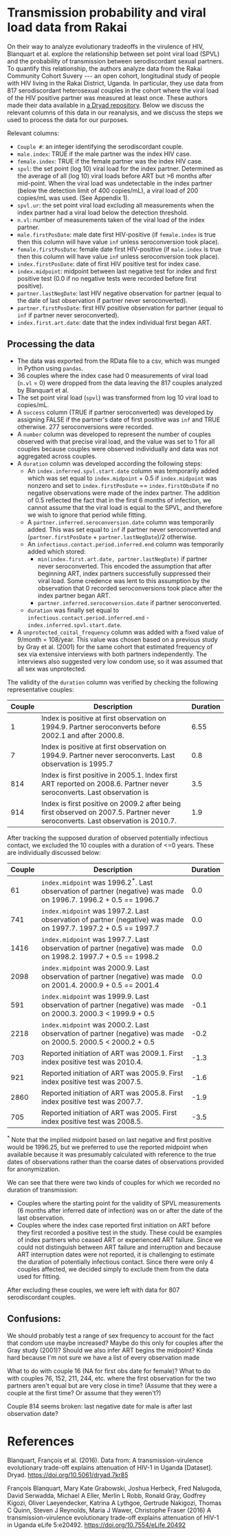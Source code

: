 # Transmission probability and viral load data from Rakai

On their way to analyze evolutionary tradeoffs in the virulence of HIV, Blanquart et al. explore the relationship between set point viral load (SPVL) and the probability of transmission between serodiscordant sexual partners. To quantify this relationship, the authors analyze data from the Rakai Community Cohort Suvery --- an open cohort, longitudinal study of people with HIV living in the Rakai District, Uganda. In particular, they use data from 817 serodiscordant heterosexual couples in the cohort where the viral load of the HIV positive partner was measured at least once. These authors made their data available in [a Dryad repository](https://doi.org/10.5061/dryad.7kr85). Below we discuss the relevant columns of this data in our reanalysis, and we discuss the steps we used to process the data for our purposes.

Relevant columns:
- `Couple #`: an integer identifying the serodiscordant couple.
- `male.index`: TRUE if the male partner was the index HIV case.
- `female.index`: TRUE if the female partner was the index HIV case.
- `spvl`: the set point (log 10) viral load for the index partner. Determined as the average of all (log 10) viral loads before ART but >6 months after mid-point. When the viral load was undetectable in the index partner (below the detection limit of 400 copies/mL), a viral load of 200 copies/mL was used. (See Appendix 1).
- `spvl.ur`: the set point viral load excluding all measurements when the index partner had a viral load below the detection threshold.
- `n.vl`: number of measurements taken of the viral load of the index partner.
- `male.firstPosDate`: male date first HIV-positive (if `female.index` is true then this column will have value `inf` unless seroconversion took place).
- `female.firstPosDate`: female date first HIV-positive (if `male.index` is true then this column will have value `inf` unless seroconversion took place).
- `index.firstPosDate`: date of first HIV positive test for index case.
- `index.midpoint`: midpoint between last negative test for index and first positive test (0.0 if no negative tests were recorded before first positive).
- `partner.lastNegDate`: last HIV negative observation for partner (equal to the date of last observation if partner never seroconverted).
- `partner.firstPosDate`: first HIV positive observation for partner (equal to `inf` if partner never seroconverted).
- `index.first.art.date`: date that the index individual first began ART.

## Processing the data

- The data was exported from the RData file to a csv, which was munged in Python using `pandas`.
- 36 couples where the index case had 0 measurements of viral load (`n.vl` = 0) were dropped from the data leaving the 817 couples analyzed by Blanquart et al.
- The set point viral load (`spvl`) was transformed from log 10 viral load to copies/mL.
- A `success` column (TRUE if partner seroconverted) was developed by assigning FALSE if the partner's date of first positive was `inf` and TRUE otherwise. 277 seroconversions were recorded.
- A `number` column was developed to represent the number of couples observed with that precise viral load, and the value was set to 1 for all couples because couples were observed individually and data was not aggregated across couples.
- A `duration` column was developed according the following steps:
  - An `index.inferred.spvl.start.date` column was temporarily added which was set equal to `index.midpoint` + 0.5 if `index.midpoint` was nonzero and set to `index.firstPosDate` == `index.firstObsDate` if no negative observations were made of the index partner. The addition of 0.5 reflected the fact that in the first 6 months of infection, we cannot assume that the viral load is equal to the SPVL, and therefore we wish to ignore that period while fitting.
  - A `partner.inferred.seroconversion.date` column was temporarily added. This was set equal to `inf` if partner never seroconverted and (`partner.firstPosDate` + `partner.lastNegDate`)/2 otherwise.
  - An `infectious.contact.period.inferred.end` column was temporarily added which stored:
      - `min(index.first.art.date, partner.lastNegDate)` if partner never seroconverted. This encoded the assumption that after beginning ART, index partners successfully suppressed their viral load. Some credence was lent to this assumption by the observation that 0 recorded seroconversions took place after the index partner began ART.
      - `partner.inferred.seroconversion.date` if partner seroconverted.
  - `duration` was finally set equal to `infectious.contact.period.inferred.end` - `index.inferred.spvl.start.date`.
- A `unprotected_coital_frequency` column was added with a fixed value of 9/month = 108/year. This value was chosen based on a previous study by Gray et al. (2001) for the same cohort that estimated frequency of sex via extensive interviews with both partners independently. The interviews also suggested very low condom use, so it was assumed that all sex was unprotected.

The validity of the `duration` column was verified by checking the following representative couples:

| Couple  | Description | Duration |
| ------- | ------------- | ------ |
| 1       | Index is positive at first observation on 1994.9. Partner seroconverts before 2002.1 and after 2000.8. | 6.55 |
| 7       | Index is positive at first observation on 1994.9. Partner never seroconverts. Last observation is 1995.7 | 0.8 |
| 814     | Index is first positive in 2005.1. Index first ART reported on 2008.6. Partner never seroconverts. Last observation is  | 3.5 |
| 914     | Index is first positive on 2009.2 after being first observed on 2007.5. Partner never seroconverts. Last observation is 2010.7. | 1.9 |

After tracking the supposed duration of observed potentially infectious contact, we excluded the 10 couples with a duration of <=0 years. These are individually discussed below:

| Couple  | Description | Duration |
| ------- | ------------- | ------ |
| 61       | `index.midpoint` was 1996.2<sup>*</sup>. Last observation of partner (negative) was made on 1996.7. 1996.2 + 0.5 == 1996.7 | 0.0 |
| 741      | `index.midpoint` was 1997.2. Last observation of partner (negative) was made on 1997.7. 1997.2 + 0.5 == 1997.7 | 0.0 |
| 1416     | `index.midpoint` was 1997.7. Last observation of partner (negative) was made on 1998.2. 1997.7 + 0.5 == 1998.2 | 0.0 |
| 2098     | `index.midpoint` was 2000.9. Last observation of partner (negative) was made on 2001.4. 2000.9 + 0.5 == 2001.4 | 0.0 |
| 591      | `index.midpoint` was 1999.9. Last observation of partner (negative) was made on 2000.3. 2000.3 < 1999.9 + 0.5 | -0.1 |
| 2218      | `index.midpoint` was 2000.2. Last observation of partner (negative) was made on 2000.5. 2000.5 < 2000.2 + 0.5 | -0.2 |
| 703      | Reported initiation of ART was 2009.1. First index positive test was 2010.4. | -1.3 |
| 921      | Reported initiation of ART was 2005.9. First index positive test was 2007.5. | -1.6 |
| 2860      | Reported initiation of ART was 2005.8. First index positive test was 2007.7. | -1.9 |
| 705      | Reported initiation of ART was 2005. First index positive test was 2008.5. | -3.5 |

<sup>*</sup> Note that the implied midpoint based on last negative and first positive would be 1996.25, but we preferred to use the reported midpoint when available because it was presumably calculated with reference to the true dates of observations rather than the coarse dates of observations provided for anonymization.

We can see that there were two kinds of couples for which we recorded no duration of transmission:
- Couples where the starting point for the validity of SPVL measurements (6 months after inferred date of infection) was on or after the date of the last observation.
- Couples where the index case reported first initiation on ART before they first recorded a positive test in the study. These could be examples of index partners who ceased ART or experienced ART failure. Since we could not distinguish between ART failure and interruption and because ART interruption dates were not reported, it is challenging to estimate the duration of potentially infectious contact. Since there were only 4 couples affected, we decided simply to exclude them from the data used for fitting.

After excluding these couples, we were left with data for 807 serodiscordant couples.

## Confusions:

We should probably test a range of sex frequency to account for the fact that condom use maybe increased? Maybe do this only for couples after the Gray study (2001)?
Should we also infer ART begins the midpoint? Kinda hard because I'm not sure we have a list of every observation made

What to do with couple 16 (NA for first obs date for female)?
What to do with couples 76, 152, 211, 244, etc. where the first observation for the two partners aren't equal but are very close in time? (Assume that they were a couple at the first time? Or assume that they weren't?)

Couple 814 seems broken: last negative date for male is after last observation date?

# References

Blanquart, François et al. (2016). Data from: A transmission-virulence evolutionary trade-off explains attenuation of HIV-1 in Uganda \[Dataset\]. Dryad. https://doi.org/10.5061/dryad.7kr85

François Blanquart, Mary Kate Grabowski, Joshua Herbeck, Fred Nalugoda, David Serwadda, Michael A Eller, Merlin L Robb, Ronald Gray, Godfrey Kigozi, Oliver Laeyendecker, Katrina A Lythgoe, Gertrude Nakigozi, Thomas C Quinn, Steven J Reynolds, Maria J Wawer, Christophe Fraser (2016) A transmission-virulence evolutionary trade-off explains attenuation of HIV-1 in Uganda eLife 5:e20492. https://doi.org/10.7554/eLife.20492
